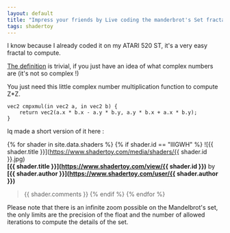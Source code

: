 ```yaml
---
layout: default
title: "Impress your friends by Live coding the manderbrot's Set fractal on Shadertoy"
tags: shadertoy
---
```


I know because I already coded it on my ATARI 520 ST, it's a very easy fractal to compute.

[The definition](https://en.wikipedia.org/wiki/Mandelbrot_set) is trivial, if you just have an idea of what complex numbers are (it's not so complex !)

You just need this little complex number multiplication function to compute Z*Z.

```
vec2 cmpxmul(in vec2 a, in vec2 b) {
	return vec2(a.x * b.x - a.y * b.y, a.y * b.x + a.x * b.y);
}
```

Iq made a short version of it here :

{% for shader in site.data.shaders %}
{% if shader.id == "lllGWH" %}
![{{ shader.title }}](https://www.shadertoy.com/media/shaders/{{ shader.id }}.jpg)  
**[{{ shader.title }}](https://www.shadertoy.com/view/{{ shader.id }})** by **[{{ shader.author }}](https://www.shadertoy.com/user/{{ shader.author }})**

>{{ shader.comments }} 
{% endif %}
{% endfor %}

Please note that there is an infinite zoom possible on the Mandelbrot's set, the only limits are the precision of the float and the number of allowed iterations to compute the details of the set.
